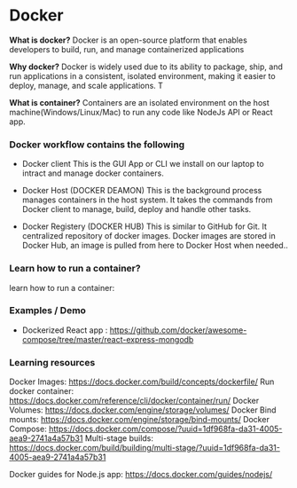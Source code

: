 # Docker

**What is docker?**
Docker is an open-source platform that enables developers to build, run, and manage containerized applications

**Why docker?**
Docker is widely used due to its ability to package, ship, and run applications in a consistent, isolated environment, making it easier to deploy, manage, and scale applications. T

**What is container?**
Containers are an isolated environment on the host machine(Windows/Linux/Mac) to run any code like NodeJs API or React app.

### Docker workflow contains the following

- Docker client
  This is the GUI App or CLI we install on our laptop to intract and manage docker containers.

- Docker Host (DOCKER DEAMON)
  This is the background process manages containers in the host system. It takes the commands from Docker client to manage, build, deploy and handle other tasks.

- Docker Registery (DOCKER HUB)
  This is similar to GitHub for Git. It centralized repository of docker images. Docker images are stored in Docker Hub, an image is pulled from here to Docker Host when needed..

### Learn how to run a container?

learn how to run a container:

### Examples / Demo

- Dockerized React app : https://github.com/docker/awesome-compose/tree/master/react-express-mongodb

### Learning resources

Docker Images: https://docs.docker.com/build/concepts/dockerfile/
Run docker container: https://docs.docker.com/reference/cli/docker/container/run/
Docker Volumes: https://docs.docker.com/engine/storage/volumes/
Docker Bind mounts: https://docs.docker.com/engine/storage/bind-mounts/
Docker Compose: https://docs.docker.com/compose/?uuid=1df968fa-da31-4005-aea9-2741a4a57b31
Multi-stage builds: https://docs.docker.com/build/building/multi-stage/?uuid=1df968fa-da31-4005-aea9-2741a4a57b31

Docker guides for Node.js app: https://docs.docker.com/guides/nodejs/
